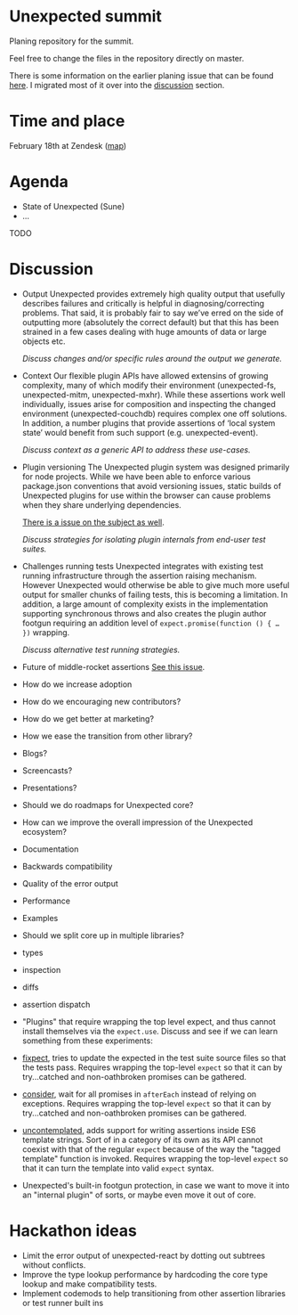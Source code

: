 # Unexpected summit

Planing repository for the summit.

Feel free to change the files in the repository directly on master.

There is some information on the earlier planing issue that can be found [here](https://github.com/unexpectedjs/unexpected/issues/337). I migrated most of it over into the [discussion](#discussion) section.

# Time and place

February 18th at Zendesk ([map](https://www.google.dk/maps/place/Zendesk+ApS/@55.6769832,12.5741805,17z/data=!3m1!4b1!4m5!3m4!1s0x4652531141140fcd:0xb16e28f41a8f0d08!8m2!3d55.6769802!4d12.5763692?hl=en))

# Agenda

* State of Unexpected (Sune)
* ...

TODO

# Discussion

- Output
  Unexpected provides extremely high quality output that usefully describes failures and critically is helpful in diagnosing/correcting problems. That said, it is probably fair to say we’ve erred on the side of outputting more (absolutely the correct default) but that this has been strained in a few cases dealing with huge amounts of data or large objects etc.

  _Discuss changes and/or specific rules around the output we generate._

- Context
  Our flexible plugin APIs have allowed extensins of growing complexity, many of which modify their environment (unexpected-fs, unexpected-mitm, unexpected-mxhr). While these assertions work well individually, issues arise for composition and inspecting the changed environment (unexpected-couchdb) requires complex one off solutions. In addition, a number plugins that provide assertions of ‘local system state’ would benefit from such support (e.g. unexpected-event).

  _Discuss context as a generic API to address these use-cases._

- Plugin versioning
  The Unexpected plugin system was designed primarily for node projects. While we have been able to enforce various package.json conventions that avoid versioning issues, static builds of Unexpected plugins for use within the browser can cause problems when they share underlying dependencies.

  [There is a issue on the subject as well](https://github.com/unexpectedjs/unexpected/issues/334).

  _Discuss strategies for isolating plugin internals from end-user test suites._

- Challenges running tests
  Unexpected integrates with existing test running infrastructure through the assertion raising mechanism. However Unexpected would otherwise be able to give much more useful output for smaller chunks of failing tests, this is becoming a limitation. In addition, a large amount of complexity exists in the implementation supporting synchronous throws and also creates the plugin author footgun requiring an addition level of `expect.promise(function () { … })` wrapping.

  _Discuss alternative test running strategies._

- Future of middle-rocket assertions
  [See this issue](https://github.com/unexpectedjs/unexpected/issues/358).

- How do we increase adoption
 - How do we encouraging new contributors?
 - How do we get better at marketing?
 - How we ease the transition from other library?
 - Blogs?
 - Screencasts?
 - Presentations?

- Should we do roadmaps for Unexpected core?

- How can we improve the overall impression of the Unexpected ecosystem?
 - Documentation
 - Backwards compatibility
 - Quality of the error output
 - Performance
 - Examples

- Should we split core up in multiple libraries?
 - types
 - inspection
 - diffs
 - assertion dispatch

- "Plugins" that require wrapping the top level expect, and thus cannot install
  themselves via the `expect.use`. Discuss and see if we can learn something
  from these experiments:
 - [fixpect](https://github.com/papandreou/fixpect), tries to update the
   expected in the test suite source files so that the tests pass.
   Requires wrapping the top-level `expect` so that it can by try...catched
   and non-oathbroken promises can be gathered.
 - [consider](https://github.com/papandreou/consider), wait for all promises
   in `afterEach` instead of relying on exceptions.
   Requires wrapping the top-level `expect` so that it can by try...catched
   and non-oathbroken promises can be gathered.
 - [uncontemplated](https://github.com/papandreou/uncontemplated), adds support
   for writing assertions inside ES6 template strings. Sort of in a category
   of its own as its API cannot coexist with that of the regular `expect`
   because of the way the "tagged template" function is invoked.
   Requires wrapping the top-level `expect` so that it can turn the template
   into valid `expect` syntax.
 - Unexpected's built-in footgun protection, in case we want to move it into
   an "internal plugin" of sorts, or maybe even move it out of core.

# Hackathon ideas

- Limit the error output of unexpected-react by dotting out subtrees without conflicts.
- Improve the type lookup performance by hardcoding the core type lookup and make compatibility tests.
- Implement codemods to help transitioning from other assertion libraries or test runner built ins
